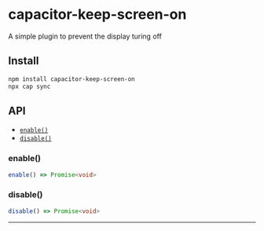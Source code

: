 # capacitor-keep-screen-on

A simple plugin to prevent the display turing off

## Install

```bash
npm install capacitor-keep-screen-on
npx cap sync
```

## API

<docgen-index>

* [`enable()`](#enable)
* [`disable()`](#enable)

</docgen-index>

<docgen-api>
<!--Update the source file JSDoc comments and rerun docgen to update the docs below-->

### enable()

```typescript
enable() => Promise<void>
```

### disable()
```typescript
disable() => Promise<void>
```


--------------------

</docgen-api>
